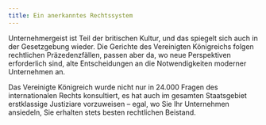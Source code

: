 ```yaml
---
title: Ein anerkanntes Rechtssystem
---
```


Unternehmergeist ist Teil der britischen Kultur, und das spiegelt sich auch in der Gesetzgebung wieder. Die Gerichte des Vereinigten Königreichs folgen rechtlichen Präzedenzfällen, passen aber da, wo neue Perspektiven erforderlich sind, alte Entscheidungen an die Notwendigkeiten moderner Unternehmen an.

Das Vereinigte Königreich wurde nicht nur in 24.000 Fragen des internationalen Rechts konsultiert, es hat auch im gesamten Staatsgebiet erstklassige Justiziare vorzuweisen – egal, wo Sie Ihr Unternehmen ansiedeln, Sie erhalten stets besten rechtlichen Beistand.